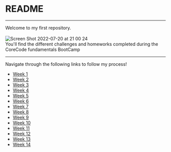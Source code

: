 # README

____
Welcome to my first repository.<br><br>
![Screen Shot 2022-07-20 at 21 00 24](https://user-images.githubusercontent.com/109565598/180120663-30dea618-d407-44ee-aeab-e8125876d8ce.png)<br>
 You'll find the different challenges and homeworks completed during the CoreCode fundamentals BootCamp<br>
 ____
 Navigate through the following links to follow my process!<br>
- [Week 1](https://github.com/victorok17/CoreCode_ReadMe/blob/main/src/Week1.md)
- [Week 2](https://github.com/victorok17/CoreCode_ReadMe/blob/main/src/Week2.md)
- [Week 3](https://github.com/victorok17/CoreCode_ReadMe/blob/main/src/Week3.md)
- [Week 4](https://github.com/victorok17/CoreCode_ReadMe/blob/main/src/Week4.md)
- [Week 5](https://github.com/victorok17/CoreCode_ReadMe/blob/main/src/Week5.md)
- [Week 6](https://github.com/victorok17/CoreCode_ReadMe/blob/main/src/Week6.md)
- [Week 7](https://github.com/victorok17/CoreCode_ReadMe/blob/main/src/Week7.md)
- [Week 8](https://github.com/victorok17/CoreCode_ReadMe/blob/main/src/Week8.md)
- [Week 9](https://github.com/victorok17/CoreCode_ReadMe/blob/main/src/Week9.md)
- [Week 10](https://github.com/victorok17/CoreCode_ReadMe/blob/main/src/Week10.md)
- [Week 11](https://github.com/victorok17/CoreCode_ReadMe/blob/main/src/Week11.md)
- [Week 12](https://github.com/victorok17/CoreCode_ReadMe/blob/main/src/Week12.md)
- [Week 13](https://github.com/victorok17/CoreCode_ReadMe/blob/main/src/Week13.md)
- [Week 14](https://github.com/victorok17/CoreCode_ReadMe/blob/main/src/Week14.md)
